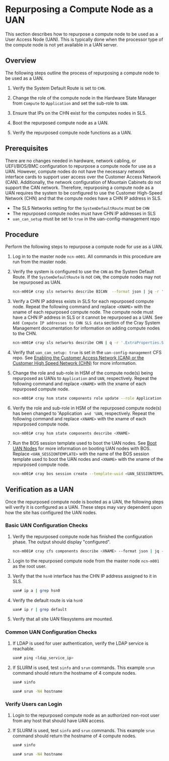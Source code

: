 # Repurposing a Compute Node as a UAN

This section describes how to repurpose a compute node to be used as a User Access Node (UAN).  This is typically done when the processor type of the compute node is not yet available in a UAN server.

## Overview

The following steps outline the process of repurposing a compute node to be used as a UAN.

  1. Verify the System Default Route is set to `CHN`.
    
  1. Change the role of the compute node in the Hardware State Manager from `Compute` to `Application` and set the sub-role to `UAN`.

  1. Ensure that IPs on the CHN exist for the computes nodes in SLS.

  1. Boot the repurposed compute node as a UAN.

  1. Verify the repurposed compute node functions as a UAN.

## Prerequisites

There are no changes needed in hardware, network cabling, or UEFI/BIOS/BMC configuration to repurpose a compute node for use as a UAN.  However, compute nodes do not have the necessary network interface cards to support user access over the Customer Access Network (CAN). Additionally, the network configuration of Mountain Cabinets do not support the CAN network. Therefore, repurposing a compute node as a UAN requires the system to be configured to use the Customer High-Speed Network (CHN) and that the compute nodes have a CHN IP address in SLS.

* The SLS Networks setting for the `SystemDefaultRoute` must be `CHN`
* The repurposed compute nodes must have CHN IP addresses in SLS
* `uan_can_setup` must be set to `true` in the uan-config-management repo

## Procedure

Perform the following steps to repurpose a compute node for use as a UAN.

1. Log in to the master node `ncn-m001`. All commands in this procedure are run from the master node.

1. Verify the system is configured to use the `CHN` as the System Default Route. If the `SystemDefaultRoute` is not `CHN`, the compute nodes may not be repurposed as UAN.

    ```bash
    ncn-m001# cray sls networks describe BICAN  --format json | jq -r '.ExtraProperties.SystemDefaultRoute'
    ```

1. Verify a CHN IP address exists in SLS for each repurposed compute node. Repeat the following command and replace `<XNAME>` with the xname of each repurposed compute node. The compute node must have a CHN IP address in SLS or it cannot be repurposed as a UAN.  See `Add Compute IP addresses to CHN SLS data` section of the Cray System Management documentation for information on adding compute nodes to the CHN.

    ```bash
    ncn-m001# cray sls networks describe CHN | q -r '.ExtraProperties.Subnets[] | select(.FullName == "CHN Bootstrap DHCP Subnet") | .IPReservations[] | select(.Comment == "<XNAME>")'
    ```

1. Verify that `uan_can_setup: true` is set in the `uan-config-management` CFS repo.  See [Enabling the Customer Access Network (CAN) or the Customer High Speed Network (CHN)](../advanced/Enabling_CAN_CHN.md) for more information.

1. Change the role and sub-role in HSM of the compute node(s) being repurposed as UANs to `Application` and `UAN`, respectively.  Repeat the following command and replace `<XNAME>` with the xname of each repurposed compute node.

    ```bash
    ncn-m001# cray hsm state components role update --role Application --sub-role UAN <XNAME>
    ```

1. Verify the role and sub-role in HSM of the repurposed compute node(s) has been changed to 'Application` and 'UAN`, respectively.  Repeat the following command and replace `<XNAME>` with the xname of each repurposed compute node.

    ```bash
    ncn-m001# cray hsm state components describe <XNAME>
    ```

1. Run the BOS session template used to boot the UAN nodes. See [Boot UAN Nodes](../operations/Boot_UANs.md) for more information on booting UAN nodes with BOS.  Replace `<UAN_SESSIONTEMPLATE>` with the name of the BOS session template used to boot the UAN nodes and `<XNAME>` with the xname of the repurposed compute node.

    ```bash
    ncn-m001# cray bos session create --template-uuid <UAN_SESSIONTEMPLATE> --operation reboot --limit <XNAME>
    ```

## Verification as a UAN

Once the repurposed compute node is booted as a UAN, the following steps will verify it is configured as a UAN. These steps may vary dependent upon how the site has configured the UAN nodes.

### Basic UAN Configuration Checks

1. Verify the repurposed compute node has finished the configuration phase. The output should display "configured".

    ```bash
    ncn-m001# cray cfs components describe <XNAME> --format json | jq -r .configurationStatus
    ```

1. Login to the repurposed compute node from the master node `ncn-m001` as the root user.

1. Verify that the `hsn0` interface has the CHN IP address assigned to it in SLS.

    ```bash
    uan# ip a | grep hsn0
    ```

1. Verify the default route is via `hsn0`

   ```bash
   uan# ip r | grep default
   ```

1. Verify that all site UAN filesystems are mounted.

### Common UAN Configuration Checks

1. If LDAP is used for user authentication, verify the LDAP service is reachable.

    ```bash
    uan# ping <ldap_service_ip>
    ```

1. If SLURM is used, test `sinfo` and `srun` commands.  This example `srun` command should return the hostname of 4 compute nodes.

    ```bash
    uan# sinfo

    uan# srun -N4 hostname
    ```
### Verify Users can Login

1. Login to the repurposed compute node as an authorized non-root user from any host that should have UAN access.

1. If SLURM is used, test `sinfo` and `srun` commands.  This example `srun` command should return the hostname of 4 compute nodes.

    ```bash
    uan# sinfo

    uan# srun -N4 hostname
    ```
